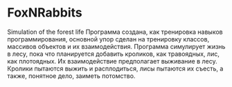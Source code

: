 # FoxNRabbits
Simulation of the forest life
Программа создана, как тренировка навыков программирования, основной упор сделан на тренировку классов, массивов объектов и их взаимодействия.
Программа симулирует жизнь в лесу, пока что планируется добавить кроликов, как травоядных, лис, как плотоядных.
Их взаимодействие предполагает выживание в лесу. Кролики пытаются выжить и расплодиться, лисы пытаются их съесть, а также, понятное дело, заиметь потомство.